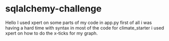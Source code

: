 # sqlalchemy-challenge

Hello I used xpert on some parts of my code in app.py first of all i was having a hard time with syntax in most of the code 
for climate_starter i used xpert on how to do the x-ticks for my graph.